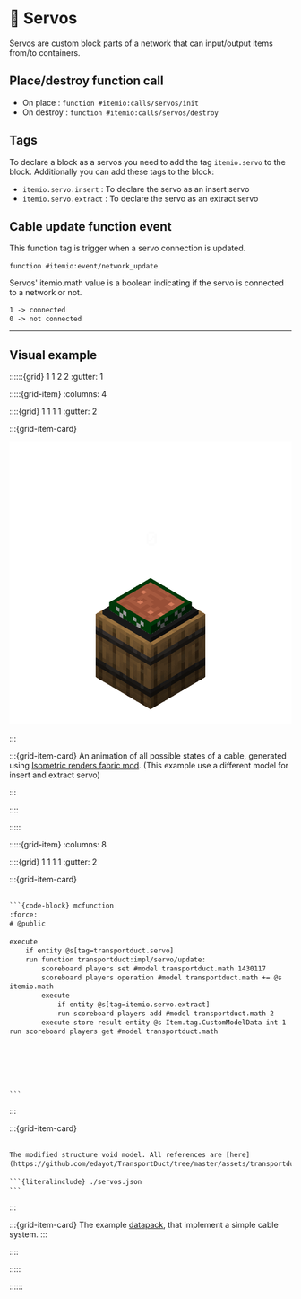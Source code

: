 # 🔧 Servos

Servos are custom block parts of a network that can input/output items from/to containers.

## Place/destroy function call

- On place : ``function #itemio:calls/servos/init``
- On destroy : ``function #itemio:calls/servos/destroy``

## Tags


To declare a block as a servos you need to add the tag ``itemio.servo`` to the block. Additionally you can add these tags to the block:

- ``itemio.servo.insert`` : To declare the servo as an insert servo
- ``itemio.servo.extract`` : To declare the servo as an extract servo





## Cable update function event

This function tag is trigger when a servo connection is updated.

``function #itemio:event/network_update``

Servos' itemio.math value is a boolean indicating if the servo is connected to a network or not.

```
1 -> connected
0 -> not connected
```

---
## Visual example

::::::{grid} 1 1 2 2
:gutter: 1

:::::{grid-item}
:columns: 4 

::::{grid} 1 1 1 1
:gutter: 2

:::{grid-item-card}

![Servos](servos.gif)

:::

:::{grid-item-card} 
An animation of all possible states of a cable, generated using [Isometric renders fabric mod](https://github.com/glisco03/isometric-renders). (This example use a different model for insert and extract servo)



:::

::::

:::::

:::::{grid-item}
:columns: 8


::::{grid} 1 1 1 1
:gutter: 2

:::{grid-item-card} 

`````{dropdown} #itemio:event/network_update

```{code-block} mcfunction
:force:
# @public

execute 
    if entity @s[tag=transportduct.servo] 
    run function transportduct:impl/servo/update:     
        scoreboard players set #model transportduct.math 1430117
        scoreboard players operation #model transportduct.math += @s itemio.math
        execute 
            if entity @s[tag=itemio.servo.extract]
            run scoreboard players add #model transportduct.math 2
        execute store result entity @s Item.tag.CustomModelData int 1 run scoreboard players get #model transportduct.math






```
`````

:::

:::{grid-item-card}

`````{dropdown} minecraft:item/furnace.json

The modified structure void model. All references are [here](https://github.com/edayot/TransportDuct/tree/master/assets/transportduct/models/block/servo)

```{literalinclude} ./servos.json
```
`````
:::

:::{grid-item-card} 
The example [datapack](https://github.com/edayot/TransportDuct/), that implement a simple cable system.
:::

::::

:::::

::::::

